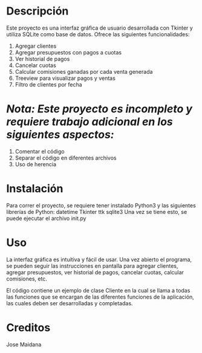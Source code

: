 # Descripción
Este proyecto es una interfaz gráfica de usuario desarrollada con Tkinter y utiliza SQLite como base de datos. Ofrece las siguientes funcionalidades:

1. Agregar clientes
2. Agregar presupuestos con pagos a cuotas
3. Ver historial de pagos
4. Cancelar cuotas
6. Calcular comisiones ganadas por cada venta generada
7. Treeview para visualizar pagos y ventas
8. Filtro de clientes por fecha
# *Nota: Este proyecto es incompleto y requiere trabajo adicional en los siguientes aspectos:*

1. Comentar el código
2. Separar el código en diferentes archivos
3. Uso de herencia
# Instalación
Para correr el proyecto, se requiere tener instalado Python3 y las siguientes librerías de Python:
datetime
Tkinter
ttk
sqlite3
Una vez se tiene esto, se puede ejecutar el archivo init.py
# Uso
La interfaz gráfica es intuitiva y fácil de usar. Una vez abierto el programa, se pueden seguir las instrucciones en pantalla para agregar clientes, agregar presupuestos, ver historial de pagos, cancelar cuotas, calcular comisiones, etc.

El código contiene un ejemplo de clase Cliente en la cual se llama a todas las funciones que se encargan de las diferentes funciones de la aplicación, las cuales deben ser desarrolladas y completadas.

# Creditos
Jose Maidana

